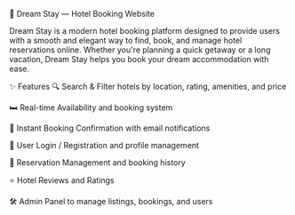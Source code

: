 🌙 Dream Stay — Hotel Booking Website


Dream Stay is a modern hotel booking platform designed to provide users with a smooth and elegant way to find, book, and manage hotel reservations online. Whether you're planning a quick getaway or a long vacation, Dream Stay helps you book your dream accommodation with ease.

✨ Features
🔍 Search & Filter hotels by location, rating, amenities, and price

🛏️ Real-time Availability and booking system

🧾 Instant Booking Confirmation with email notifications

👤 User Login / Registration and profile management

📆 Reservation Management and booking history

⭐ Hotel Reviews and Ratings

🛠️ Admin Panel to manage listings, bookings, and users

